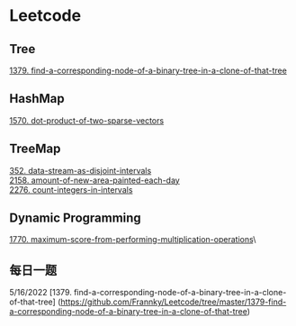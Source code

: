 # Leetcode

## Tree
[1379. find-a-corresponding-node-of-a-binary-tree-in-a-clone-of-that-tree](https://github.com/Frannky/Leetcode/tree/master/Tree/1379-find-a-corresponding-node-of-a-binary-tree-in-a-clone-of-that-tree)

## HashMap
[1570. dot-product-of-two-sparse-vectors](https://github.com/Frannky/Leetcode/tree/master/CodeEveryDay/1570-dot-product-of-two-sparse-vectors)

## TreeMap
[352. data-stream-as-disjoint-intervals](https://github.com/Frannky/Leetcode/tree/master/TreeMap/352-data-stream-as-disjoint-intervals)\
[2158. amount-of-new-area-painted-each-day](https://github.com/Frannky/Leetcode/tree/master/TreeMap/2158-amount-of-new-area-painted-each-day)\
[2276. count-integers-in-intervals](https://github.com/Frannky/Leetcode/tree/master/TreeMap/2276-count-integers-in-intervals)

## Dynamic Programming
[1770. maximum-score-from-performing-multiplication-operations](https://github.com/Frannky/Leetcode/tree/master/Dynamic%20Programming/1770-maximum-score-from-performing-multiplication-operations)\

## 每日一题
5/16/2022 [1379. find-a-corresponding-node-of-a-binary-tree-in-a-clone-of-that-tree] (https://github.com/Frannky/Leetcode/tree/master/1379-find-a-corresponding-node-of-a-binary-tree-in-a-clone-of-that-tree)
